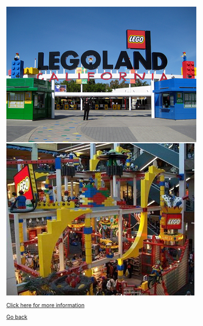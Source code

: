 ![ll](../../../images/Lego.jpg)
![o](../../../images/lego2.JPG)  

[Click here for more information](http://california.legoland.com/)

[Go back](../california.md)